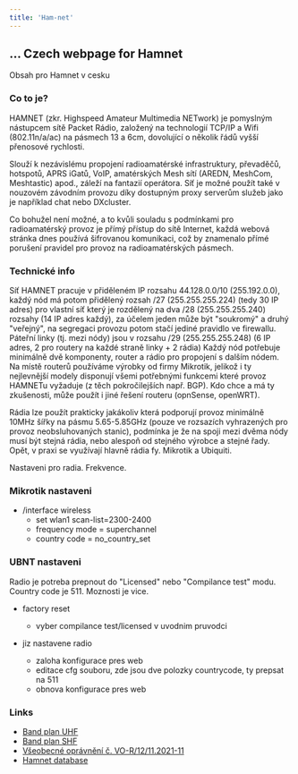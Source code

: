 ```yaml
---
title: 'Ham-net'
---
```


## ... Czech webpage for Hamnet

Obsah pro Hamnet v cesku
### Co to je?
 HAMNET (zkr. Highspeed Amateur Multimedia NETwork) je pomyslným nástupcem sítě Packet Rádio, založený na technologií TCP/IP a Wifi (802.11n/a/ac) na pásmech 13 a 6cm, dovolující o několik řádů vyšší přenosové rychlosti.

 Slouží k nezávislému propojení radioamatérské infrastruktury, převaděčů, hotspotů, APRS iGatů, VoIP, amatérských Mesh sítí (AREDN, MeshCom, Meshtastic) apod., záleží na fantazií operátora. Síť je možné použít také v nouzovém závodním provozu díky dostupným proxy serverům služeb jako je například chat nebo DXcluster.

 Co bohužel není možné, a to kvůli souladu s podmínkami pro radioamatérský provoz je přímý přístup do sítě Internet, každá webová stránka dnes používá šifrovanou komunikaci, což by znamenalo přímé porušení pravidel pro provoz na radioamatérských pásmech.


### Technické info
Síť HAMNET pracuje v přiděleném IP rozsahu 44.128.0.0/10 (255.192.0.0), každý nód má potom přidělený rozsah /27 (255.255.255.224) (tedy 30 IP adres) pro vlastní síť který je rozdělený na dva /28 (255.255.255.240) rozsahy (14 IP adres každý), za účelem jeden může být "soukromý" a druhý "veřejný", na segregaci provozu potom stačí jediné pravidlo ve firewallu.
Páteřní linky (tj. mezi nódy) jsou v rozsahu /29 (255.255.255.248) (6 IP adres, 2 pro routery na každé straně linky + 2 rádia)
Každý nód potřebuje minimálně dvě komponenty, router a rádio pro propojení s dalším nódem. Na místě routerů používáme výrobky od firmy Mikrotik, jelikož i ty nejlevnější modely disponují všemi potřebnými funkcemi které provoz HAMNETu vyžaduje (z těch pokročilejších např. BGP). Kdo chce a má ty zkušenosti, může použít i jiné řešení routeru (opnSense, openWRT).

Rádia lze použít prakticky jakákoliv která podporují provoz minimálně 10MHz šířky na pásmu 5.65-5.85GHz (pouze ve rozsazích vyhrazených pro provoz neobsluhovaných stanic), podmínka je že na spoji mezi dvěma nódy musí být stejná rádia, nebo alespoň od stejného výrobce a stejné řady. Opět, v praxi se využívají hlavně rádia fy. Mikrotik a Ubiquiti.

Nastaveni pro radia. Frekvence.


### Mikrotik nastaveni
 - /interface wireless
   - set wlan1 scan-list=2300-2400
   - frequency mode = superchannel
   - country code = no_country_set


### UBNT nastaveni
Radio je potreba prepnout do "Licensed" nebo "Compilance test" modu. Country code je 511. Moznosti je vice.
 - factory reset
   - vyber compilance test/licensed v uvodnim pruvodci

 - jiz nastavene radio
   - zaloha konfigurace pres web
   - editace cfg souboru, zde jsou dve polozky countrycode, ty prepsat na 511
   - obnova konfigurace pres web

### Links
 - [Band plan UHF](https://www.iaru-r1.org/wp-content/uploads/2021/03/UHF-Bandplan.pdf)
 - [Band plan SHF](https://www.iaru-r1.org/wp-content/uploads/2020/12/SHF-Bandplan.pdf)
 - [Všeobecné oprávnění č. VO-R/12/11.2021-11](https://ctu.gov.cz/sites/default/files/obsah/vo-r_12-112021-11.pdf)
 - [Hamnet database](https://hamnetdb.net/)
